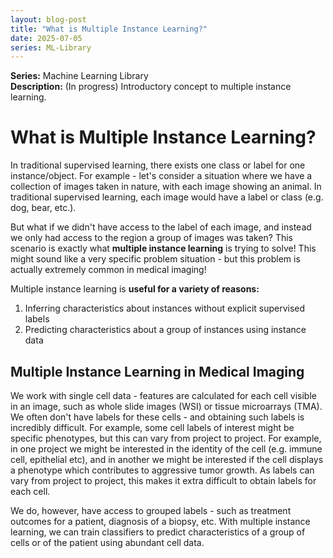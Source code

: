 ```yaml
---
layout: blog-post
title: "What is Multiple Instance Learning?"
date: 2025-07-05
series: ML-Library
---
```


**Series:** Machine Learning Library  
**Description:** (In progress) Introductory concept to multiple instance learning.

# What is Multiple Instance Learning?
In traditional supervised learning, there exists one class or label for one instance/object.
For example - let's consider a situation where we have a collection of images taken in nature, 
with each image showing an animal. In traditional supervised learning, each image would have 
a label or class (e.g. dog, bear, etc.).

But what if we didn't have access to the label of each image, and instead we only had access 
to the region a group of images was taken? This scenario is exactly what **multiple instance learning** 
is trying to solve! This might sound like a very specific problem situation - but this problem is 
actually extremely common in medical imaging!

Multiple instance learning is **useful for a variety of reasons:**  
1. Inferring characteristics about instances without explicit supervised labels
2. Predicting characteristics about a group of instances using instance data

## Multiple Instance Learning in Medical Imaging
We work with single cell data - features are calculated for each cell visible in an image, such as whole slide images (WSI) or tissue microarrays (TMA). We often don't have labels for these cells - and obtaining such labels is incredibly difficult. For example, some cell labels of interest might be specific phenotypes, but this can vary from project to project. For example, in one project we might be interested in the identity of the cell (e.g. immune cell, epithelial etc), and in another we might be interested if the cell displays a phenotype which contributes to aggressive tumor growth. As labels can vary from project to project, this makes it extra difficult to obtain labels for each cell.

We do, however, have access to grouped labels - such as treatment outcomes for a patient, diagnosis of a biopsy, etc. With multiple instance learning, we can train classifiers to predict characteristics of a group of cells or of the patient using abundant cell data.